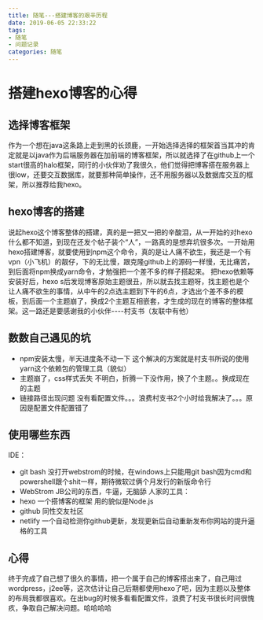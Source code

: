 ```yaml
---
title: 随笔---搭建博客的艰辛历程
date: 2019-06-05 22:33:22
tags:
- 随笔
- 问题记录
categories: 随笔
---
```

# 搭建hexo博客的心得
## 选择博客框架
作为一个想在java这条路上走到黑的长颈鹿，一开始选择选择的框架首当其冲的肯定就是以java作为后端服务器在加前端的博客框架，所以就选择了在github上一个start很高的halo框架，同行的小伙伴劝了我很久，他们觉得把博客搭在服务器上很low，还要交互数据库，就要那种简单操作，还不用服务器以及数据库交互的框架，所以推荐给我hexo。
## hexo博客的搭建
说起hexo这个博客整体的搭建，真的是一把又一把的辛酸泪，从一开始的对hexo什么都不知道，到现在还发个帖子装个“人”，一路真的是想弃坑很多次。一开始用hexo搭建博客，就要使用到npm这个命令，真的是让人痛不欲生，我还是一个有vpn（小飞机）的靓仔，下的无比慢，跟克隆github上的源码一样慢，无比痛苦，到后面将npm换成yarn命令，才勉强把一个差不多的样子搭起来。
把hexo依赖等安装好后，hexo s后发现博客原始主题很丑，所以就去找主题呀，找主题也是个让人痛不欲生的事情，从中午的2点选主题到下午的6点，才选出个差不多的模板，到后面一个主题崩了，换成2个主题互相嵌套，才生成的现在的博客的整体框架。这一路还是要感谢我的小伙伴----村支书（友联中有他）
## 数数自己遇见的坑
+ npm安装太慢，半天进度条不动一下
这个解决的方案就是村支书所说的使用yarn这个依赖包的管理工具（貌似）
+ 主题崩了，css样式丢失 
不明白，折腾一下没作用，换了个主题。。换成现在的主题
+ 链接路径出现问题 
没有看配置文件。。。浪费村支书2个小时给我解决了。。。原因是配置文件配置错了
## 使用哪些东西
IDE：
+ git bash 没打开webstrom的时候，在windows上只能用git bash因为cmd和powershell跟个shit一样，期待微软过俩个月发行的新版命令行
+ WebStrom JB公司的东西，牛逼，无脑舔
人家的工具：
+ hexo 一个搭博客的框架 用的貌似是Node.js
+ github 同性交友社区
+ netlify 一个自动检测你github更新，发现更新后自动重新发布你网站的提升逼格的工具
## 心得
终于完成了自己想了很久的事情，把一个属于自己的博客搭出来了，自己用过wordpress，j2ee等，这次估计让自己后期都使用hexo了吧，因为主题以及整体的布局我都很喜欢。在出bug的时候多看看配置文件，浪费了村支书很长时间很愧疚，争取自己解决问题。哈哈哈哈